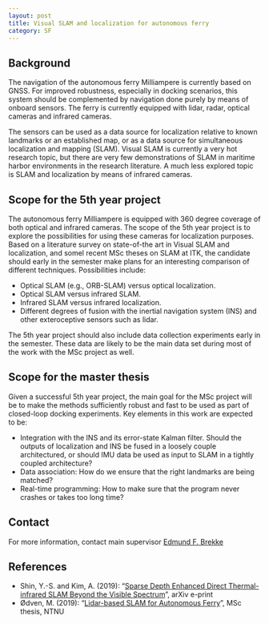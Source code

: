```yaml
---
layout: post
title: Visual SLAM and localization for autonomous ferry
category: SF
---
```

## Background
The navigation of the autonomous ferry Milliampere is currently based on GNSS. For improved robustness, especially in docking scenarios,
this system should be complemented by navigation done purely by means of onboard sensors. 
The ferry is currently equipped with lidar, radar, optical cameras and infrared cameras. 

The sensors can be used as a data source for localization relative to known landmarks or an established map, or as a data source for simultaneous localization and mapping (SLAM). 
Visual SLAM is currently a very hot research topic, but there are very few demonstrations of SLAM in maritime harbor environments in the research literature. 
A much less explored topic is SLAM and localization by means of infrared cameras. 


## Scope for the 5th year project

The autonomous ferry Milliampere is equipped with 360 degree coverage of both optical and infrared cameras. The scope of the 5th year project is to explore the possibilities for using these cameras for localization purposes. Based on a literature survey on state-of-the art in Visual SLAM and localization, and somel recent MSc theses on SLAM at ITK, the candidate should early in the semester make plans for an interesting comparison of different techniques. Possibilities include:
- Optical SLAM (e.g., ORB-SLAM) versus optical localization. 
- Optical SLAM versus infrared SLAM. 
- Infrared SLAM versus infrared localization. 
- Different degrees of fusion with the inertial navigation system (INS) and other exteroceptive sensors such as lidar.

The 5th year project should also include data collection experiments early in the semester. These data are likely to be the main data set during most of the work with the MSc project as well. 

## Scope for the master thesis

Given a successful 5th year project, the main goal for the MSc project will be to make the methods sufficiently robust and fast to be used as part of closed-loop docking experiments. Key elements in this work are expected to be:
- Integration with the INS and its error-state Kalman filter. Should the outputs of localization and INS be fused in a loosely couple architectured, or should IMU data be used as input to SLAM in a tightly coupled architecture?
- Data association: How do we ensure that the right landmarks are being matched?
- Real-time programming: How to make sure that the program never crashes or takes too long time?

## Contact
For more information, contact main supervisor [Edmund F. Brekke](http://www.ntnu.no/ansatte/edmundfo)

## References

* Shin, Y.-S. and Kim, A. (2019): “[Sparse Depth Enhanced Direct Thermal-infrared SLAM Beyond the Visible Spectrum](https://arxiv.org/pdf/1902.10892.pdf)”, arXiv e-print
* Ødven, M. (2019): “[Lidar-based SLAM for Autonomous Ferry](http://folk.ntnu.no/edmundfo/msc2019-2020/MasterFinalReducedMarius.pdf)”, MSc thesis, NTNU